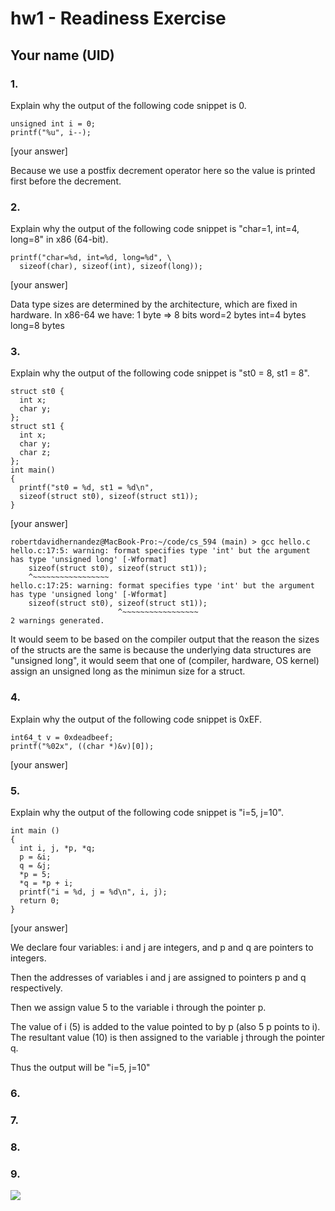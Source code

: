 # hw1 - Readiness Exercise
## Your name (UID)

### 1.
Explain why the output of the following code snippet is 0.
``` 
unsigned int i = 0;
printf("%u", i--);
```


[your answer]

Because we use a postfix decrement operator here so the value is printed first before the decrement.

### 2.

Explain why the output of the following code snippet is "char=1, int=4, long=8" in x86 (64-bit).

```
printf("char=%d, int=%d, long=%d", \
  sizeof(char), sizeof(int), sizeof(long));
```

[your answer]

Data type sizes are determined by the architecture, which are fixed in hardware.  In x86-64 we have:
1 byte => 8 bits
word=2 bytes
int=4 bytes
long=8 bytes

### 3.
Explain why the output of the following code snippet is "st0 = 8, st1 = 8".

```
struct st0 {
  int x;
  char y;
};
struct st1 {
  int x;
  char y;
  char z;
};
int main()
{
  printf("st0 = %d, st1 = %d\n",
  sizeof(struct st0), sizeof(struct st1));
}
```

[your answer]

```
robertdavidhernandez@MacBook-Pro:~/code/cs_594 (main) > gcc hello.c
hello.c:17:5: warning: format specifies type 'int' but the argument has type 'unsigned long' [-Wformat]
    sizeof(struct st0), sizeof(struct st1));
    ^~~~~~~~~~~~~~~~~~
hello.c:17:25: warning: format specifies type 'int' but the argument has type 'unsigned long' [-Wformat]
    sizeof(struct st0), sizeof(struct st1));
                        ^~~~~~~~~~~~~~~~~~
2 warnings generated.
```

It would seem to be based on the compiler output that the reason the sizes of the structs are the same is because the underlying data structures are "unsigned long", it would seem that one of (compiler, hardware, OS kernel) assign an unsigned long as the minimun size for a struct.

### 4.

Explain why the output of the following code snippet is 0xEF.

```
int64_t v = 0xdeadbeef;
printf("%02x", ((char *)&v)[0]);
```

[your answer]


### 5.
 Explain why the output of the following code snippet is "i=5, j=10".
```
int main ()
{
  int i, j, *p, *q;
  p = &i;
  q = &j;
  *p = 5;
  *q = *p + i;
  printf("i = %d, j = %d\n", i, j);
  return 0;
}
````

[your answer]


We declare four variables: i and j are integers, and p and q are pointers to integers.

Then the addresses of variables i and j are assigned to pointers p and q respectively.

Then we assign value 5 to the variable i through the pointer p.

The value of i (5) is added to the value pointed to by p (also 5 p points to i). The resultant value (10) is then assigned to the variable j through the pointer q.


Thus the output will be "i=5, j=10" 


### 6.

### 7.

### 8.

### 9.
![](hw1_tux_1234567.png)

